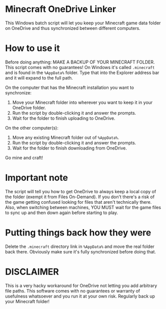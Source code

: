 # Minecraft OneDrive Linker

This Windows batch script will let you keep your Minecraft game data folder on
OneDrive and thus synchronized between different computers.

# How to use it

Before doing anything: MAKE A BACKUP OF YOUR MINECRAFT FOLDER. This script
comes with no guarantees! On Windows it's called `.minecraft` and is found in
the `%AppData%` folder. Type that into the Explorer address bar and it will
expand to the full path.

On the computer that has the Minecraft installation you want to synchronize:

1. Move your Minecraft folder into wherever you want to keep it in your OneDrive folder.
2. Run the script by double-clicking it and answer the prompts.
3. Wait for the folder to finish uploading to OneDrive.

On the other computer(s):

1. Move any existing Minecraft folder out of `%AppData%`.
2. Run the script by double-clicking it and answer the prompts.
3. Wait for the folder to finish downloading from OneDrive.

Go mine and craft!

# Important note

The script will tell you how to get OneDrive to always keep a local copy of the folder (exempt it from Files On-Demand). If you don't there's a risk of the game getting confused looking for files that aren't technically there. Also, when switching between machines, YOU MUST wait for the game files to sync up and then down again before starting to play.

# Putting things back how they were

Delete the `.minecraft` directory link in `%AppData%` and move the real folder back there. Obviously make sure it's fully synchronized before doing that.

# DISCLAIMER

This is a very hacky workaround for OneDrive not letting you add arbitrary file paths. This software comes with no guarantees or warranty of usefulness whatsoever and you run it at your own risk. Regularly back up your Minecraft folder!

